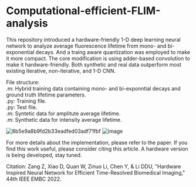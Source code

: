 # Computational-efficient-FLIM-analysis

This repository introduced a hardware-friendly 1-D deep learning neural network to analyze average fluorescence lifetime from mono- and bi-exponential decays. And a traing aware quantization was employed to make it more compact. The core modification is using adder-based convolution to make it hardware-friendly. Both synthetic and real data outperform most existing iterative, non-iterative, and 1-D CNN.

File structure:  
.m: Hybrid training data containing mono- and bi-exponntial decays and ground truth lifetime parameters.  
.py: Training file.  
.py: Test file.  
.m: Syntetic data for amplitute average lifetime.  
.m: Synthetic data for intensity average lifetime.  

![8b5e9a8b9fd2b33eadfed03adf71fbf](https://user-images.githubusercontent.com/35866553/158862457-3729c52d-cbf1-41f1-9694-45fdb20e0999.jpg)
![image](https://user-images.githubusercontent.com/35866553/160491286-af61dea6-e418-4c23-aa20-ee7433dc1fc7.png)

For more details about the implementation, please refer to the paper. If you find this work useful, please consider citing this article. A hardware version is being developed, stay tuned. 

Citation:
Zang Z, Xiao D, Quan W, Zinuo Li, Chen Y, & Li DDU, "Hardware Inspired Neural Network for Efficient Time-Resolved Biomedical Imaging," 44th IEEE EMBC 2022.
